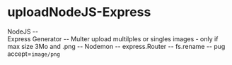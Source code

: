 # uploadNodeJS-Express

NodeJS --  
Express Generator -- 
Multer    upload multilples or singles images - only if max size 3Mo and .png -- 
Nodemon -- 
express.Router -- 
fs.rename --
pug   accept=`image/png`

